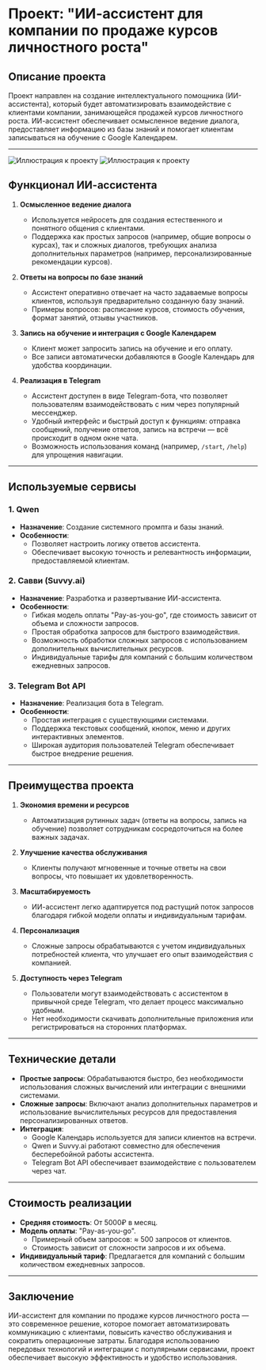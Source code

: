 # Проект: "ИИ-ассистент для компании по продаже курсов личностного роста"

## Описание проекта

Проект направлен на создание интеллектуального помощника (ИИ-ассистента), который будет автоматизировать взаимодействие с клиентами компании, занимающейся продажей курсов личностного роста. ИИ-ассистент обеспечивает осмысленное ведение диалога, предоставляет информацию из базы знаний и помогает клиентам записываться на обучение с Google Календарем.

---
![Иллюстрация к проекту](https://github.com/vitaliy0684/ai_assistent/blob/main/%D0%A1%D0%BD%D0%B8%D0%BC%D0%BE%D0%BA%20%D1%8D%D0%BA%D1%80%D0%B0%D0%BD%D0%B0%202025-05-17%20082919.png?raw=true)
![Иллюстрация к проекту](https://github.com/vitaliy0684/ai_assistent/blob/main/%D0%A1%D0%BD%D0%B8%D0%BC%D0%BE%D0%BA%20%D1%8D%D0%BA%D1%80%D0%B0%D0%BD%D0%B0%202025-05-17%20082942.png?raw=true)

## Функционал ИИ-ассистента

1. **Осмысленное ведение диалога**  
   - Используется нейросеть для создания естественного и понятного общения с клиентами.
   - Поддержка как простых запросов (например, общие вопросы о курсах), так и сложных диалогов, требующих анализа дополнительных параметров (например, персонализированные рекомендации курсов).

2. **Ответы на вопросы по базе знаний**  
   - Ассистент оперативно отвечает на часто задаваемые вопросы клиентов, используя предварительно созданную базу знаний.  
   - Примеры вопросов: расписание курсов, стоимость обучения, формат занятий, отзывы участников.

3. **Запись на обучение и интеграция с Google Календарем**  
   - Клиент может запросить запись на обучение и его оплату.  
   - Все записи автоматически добавляются в Google Календарь для удобства координации.
4. **Реализация в Telegram**  
   - Ассистент доступен в виде Telegram-бота, что позволяет пользователям взаимодействовать с ним через популярный мессенджер.  
   - Удобный интерфейс и быстрый доступ к функциям: отправка сообщений, получение ответов, запись на встречи — всё происходит в одном окне чата.  
   - Возможность использования команд (например, `/start`, `/help`) для упрощения навигации. 
---

## Используемые сервисы

### 1. **Qwen**
   - **Назначение**: Создание системного промпта и базы знаний.
   - **Особенности**: 
     - Позволяет настроить логику ответов ассистента.
     - Обеспечивает высокую точность и релевантность информации, предоставляемой клиентам.

### 2. **Савви (Suvvy.ai)**  
   - **Назначение**: Разработка и развертывание ИИ-ассистента.  
   - **Особенности**:  
     - Гибкая модель оплаты "Pay-as-you-go", где стоимость зависит от объема и сложности запросов.  
     - Простая обработка запросов для быстрого взаимодействия.  
     - Возможность обработки сложных запросов с использованием дополнительных вычислительных ресурсов.  
     - Индивидуальные тарифы для компаний с большим количеством ежедневных запросов.  
### 3. **Telegram Bot API**  
   - **Назначение**: Реализация бота в Telegram.  
   - **Особенности**:  
     - Простая интеграция с существующими системами.  
     - Поддержка текстовых сообщений, кнопок, меню и других интерактивных элементов.  
     - Широкая аудитория пользователей Telegram обеспечивает быстрое внедрение решения.  
---

## Преимущества проекта

1. **Экономия времени и ресурсов**  
   - Автоматизация рутинных задач (ответы на вопросы, запись на обучение) позволяет сотрудникам сосредоточиться на более важных задачах.

2. **Улучшение качества обслуживания**  
   - Клиенты получают мгновенные и точные ответы на свои вопросы, что повышает их удовлетворенность.

3. **Масштабируемость**  
   - ИИ-ассистент легко адаптируется под растущий поток запросов благодаря гибкой модели оплаты и индивидуальным тарифам.

4. **Персонализация**  
   - Сложные запросы обрабатываются с учетом индивидуальных потребностей клиента, что улучшает его опыт взаимодействия с компанией.
     
5. **Доступность через Telegram**  
   - Пользователи могут взаимодействовать с ассистентом в привычной среде Telegram, что делает процесс максимально удобным.  
   - Нет необходимости скачивать дополнительные приложения или регистрироваться на сторонних платформах.

---

## Технические детали

- **Простые запросы**: Обрабатываются быстро, без необходимости использования сложных вычислений или интеграции с внешними системами.  
- **Сложные запросы**: Включают анализ дополнительных параметров и использование вычислительных ресурсов для предоставления персонализированных ответов.  
- **Интеграция**:  
   - Google Календарь используется для записи клиентов на встречи.  
   - Qwen и Suvvy.ai работают совместно для обеспечения бесперебойной работы ассистента.
   - Telegram Bot API обеспечивает взаимодействие с пользователем через чат.
---

## Стоимость реализации

- **Средняя стоимость**: От 5000₽ в месяц.  
- **Модель оплаты**: "Pay-as-you-go".  
   - Примерный объем запросов: ≈ 500 запросов от клиентов.  
   - Стоимость зависит от сложности запросов и их объема.  
- **Индивидуальный тариф**: Предлагается для компаний с большим количеством ежедневных запросов.

---

## Заключение

ИИ-ассистент для компании по продаже курсов личностного роста — это современное решение, которое помогает автоматизировать коммуникацию с клиентами, повысить качество обслуживания и сократить операционные затраты. Благодаря использованию передовых технологий и интеграции с популярными сервисами, проект обеспечивает высокую эффективность и удобство использования.
